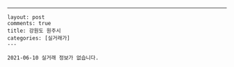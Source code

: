 ---
    layout: post
    comments: true
    title: 강원도 원주시
    categories: [실거래가]
    ---

    2021-06-10 실거래 정보가 없습니다.

    